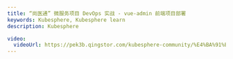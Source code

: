 ```yaml
---
title: “尚医通” 微服务项目 DevOps 实战 - vue-admin 前端项目部署
keywords: Kubesphere, Kubesphere learn
description: Kubesphere

video:
  videoUrl: https://pek3b.qingstor.com/kubesphere-community/%E4%BA%91%E5%8E%9F%E7%94%9F%E5%AE%9E%E6%88%98/126%E3%80%81devops-Jenkinsfile-%E9%83%A8%E7%BD%B2vue-admin%E9%A1%B9%E7%9B%AE.mp4
---
```

